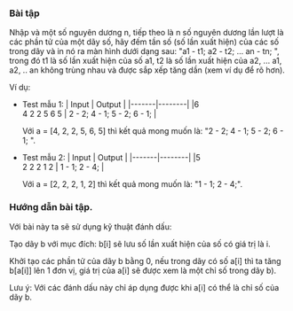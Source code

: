 ### Bài tập
Nhập và một số nguyên dương n, tiếp theo là n số nguyên dương lần lượt là các phần tử của một dãy số, hãy đếm tần số (số lần xuất hiện) của các số trong dãy và in nó ra màn hình dưới dạng sau: "a1 - t1; a2 - t2; ... an - tn; ", trong đó t1 là số lần xuất hiện của số a1, t2 là số lần xuất hiện của a2, ... a1, a2, .. an không trùng nhau và được sắp xếp tăng dần (xem ví dụ để rõ hơn).

Ví dụ:
- Test mẫu 1:
  | Input | Output |
  |-------|--------|
  |6<br>4 2 2 5 6 5 | 2 - 2; 4 - 1; 5 - 2; 6 - 1; |
  
  Với a = [4, 2, 2, 5, 6, 5] thì kết quả mong muốn là: "2 - 2; 4 - 1; 5 - 2; 6 - 1; ".

- Test mẫu 2:
    | Input | Output |
    |-------|--------|
    |5<br>2 2 2 1 2 | 1 - 1; 2 - 4; |
    
    Với a = [2, 2, 2, 1, 2] thì kết quả mong muốn là: "1 - 1; 2 - 4;".



### Hướng dẫn bài tập.
Với bài này ta sẽ sử dụng kỹ thuật đánh dấu:

Tạo dãy b với mục đích: b[i] sẽ lưu số lần xuất hiện của số có giá trị là i.

Khởi tạo các phần tử của dãy b bằng 0, nếu trong dãy có số a[i] thì ta tăng b[a[i]] lên 1 đơn vị, giá trị của a[i] sẽ được xem là một chỉ số trong dãy b).

Lưu ý: Với các đánh dấu này chỉ áp dụng được khi a[i] có thể là chỉ số của dãy b.